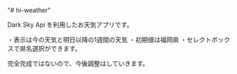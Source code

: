 "# hi-weather" 

Dark Sky Api を利用したお天気アプリです。

・表示は今の天気と明日以降の1週間の天気
・初期値は福岡県
・セレクトボックスで県名選択ができます。

完全完成ではないので、今後調整はしていきます。